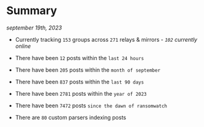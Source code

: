 
# Summary
_september 19th, 2023_

- Currently tracking `153` groups across `271` relays & mirrors - _`102` currently online_

- There have been `12` posts within the `last 24 hours`

- There have been `205` posts within the `month of september`

- There have been `837` posts within the `last 90 days`

- There have been `2781` posts within the `year of 2023`

- There have been `7472` posts `since the dawn of ransomwatch`

- There are `80` custom parsers indexing posts

